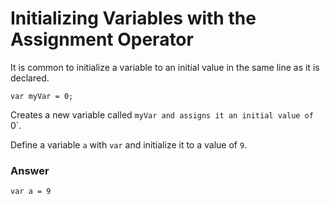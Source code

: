 # Initializing Variables with the Assignment Operator
It is common to initialize a variable to an initial value in the same line as it is declared.

`var myVar = 0;`

Creates a new variable called `myVar and assigns it an initial value of `0`.


Define a variable `a` with `var` and initialize it to a value of `9`.

### Answer

`var a = 9`
